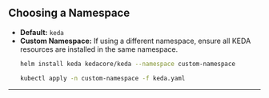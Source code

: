 
## Choosing a Namespace
- **Default:** `keda`
- **Custom Namespace:** If using a different namespace, ensure all KEDA resources are installed in the same namespace.
  ```sh
  helm install keda kedacore/keda --namespace custom-namespace
  ```
  ```sh
  kubectl apply -n custom-namespace -f keda.yaml
  ```

---
